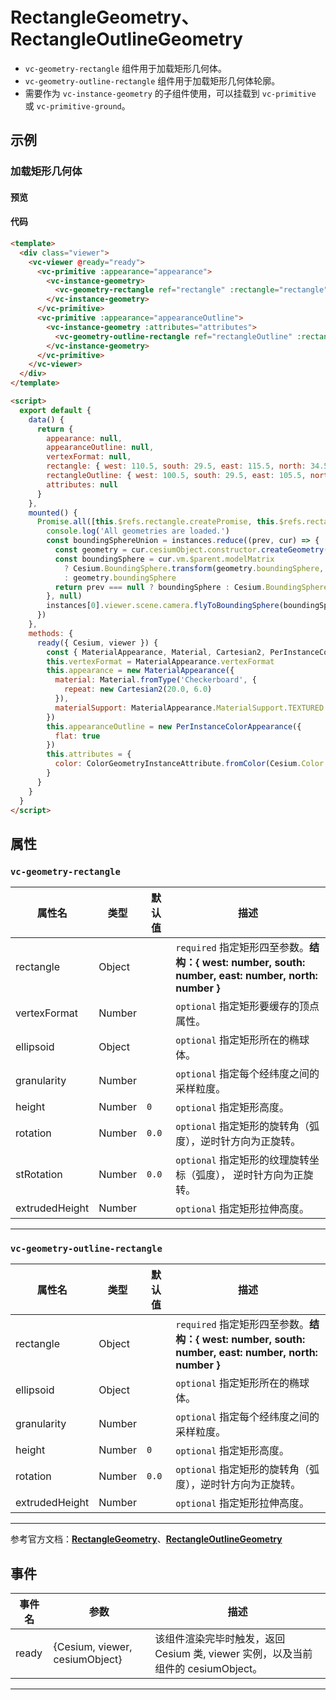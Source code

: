 # RectangleGeometry、RectangleOutlineGeometry

- `vc-geometry-rectangle` 组件用于加载矩形几何体。
- `vc-geometry-outline-rectangle` 组件用于加载矩形几何体轮廓。
- 需要作为 `vc-instance-geometry` 的子组件使用，可以挂载到 `vc-primitive` 或 `vc-primitive-ground`。

## 示例

### 加载矩形几何体

#### 预览

<doc-preview>
  <template>
    <div class="viewer">
      <vc-viewer @ready="ready">
        <vc-primitive :appearance="appearance">
          <vc-instance-geometry>
            <vc-geometry-rectangle ref="rectangle" :rectangle="rectangle" :vertexFormat="vertexFormat"></vc-geometry-rectangle>
          </vc-instance-geometry>
        </vc-primitive>
        <vc-primitive :appearance="appearanceOutline">
          <vc-instance-geometry :attributes="attributes">
            <vc-geometry-outline-rectangle ref="rectangleOutline" :rectangle="rectangleOutline"></vc-geometry-outline-rectangle>
          </vc-instance-geometry>
        </vc-primitive>
      </vc-viewer>
    </div>
  </template>

  <script>
    export default {
      data() {
        return {
          appearance: null,
          appearanceOutline: null,
          vertexFormat: null,
          rectangle: { west: 110.5, south: 29.5, east: 115.5, north: 34.5 },
          rectangleOutline: { west: 100.5, south: 29.5, east: 105.5, north: 34.5 },
          attributes: null
        }
      },
      mounted() {
        Promise.all([this.$refs.rectangle.createPromise, this.$refs.rectangleOutline.createPromise]).then((instances) => {
          console.log('All geometries are loaded.')
          const boundingSphereUnion = instances.reduce((prev, cur) => {
            const geometry = cur.cesiumObject.constructor.createGeometry(cur.cesiumObject)
            const boundingSphere = cur.vm.$parent.modelMatrix
              ? Cesium.BoundingSphere.transform(geometry.boundingSphere, cur.vm.$parent.modelMatrix)
              : geometry.boundingSphere
            return prev === null ? boundingSphere : Cesium.BoundingSphere.union(prev, boundingSphere)
          }, null)
          instances[0].viewer.scene.camera.flyToBoundingSphere(boundingSphereUnion)
        })
      },
      methods: {
        ready({ Cesium, viewer }) {
          const { MaterialAppearance, Material, Cartesian2, PerInstanceColorAppearance, ColorGeometryInstanceAttribute } = Cesium
          this.vertexFormat = MaterialAppearance.vertexFormat
          this.appearance = new MaterialAppearance({
            material: Material.fromType('Checkerboard', {
              repeat: new Cartesian2(20.0, 6.0)
            }),
            materialSupport: MaterialAppearance.MaterialSupport.TEXTURED
          })
          this.appearanceOutline = new PerInstanceColorAppearance({
            flat: true
          })
          this.attributes = {
            color: ColorGeometryInstanceAttribute.fromColor(Cesium.Color.RED.withAlpha(0.5))
          }
        }
      }
    }
  </script>
</doc-preview>

#### 代码

```html
<template>
  <div class="viewer">
    <vc-viewer @ready="ready">
      <vc-primitive :appearance="appearance">
        <vc-instance-geometry>
          <vc-geometry-rectangle ref="rectangle" :rectangle="rectangle" :vertexFormat="vertexFormat"></vc-geometry-rectangle>
        </vc-instance-geometry>
      </vc-primitive>
      <vc-primitive :appearance="appearanceOutline">
        <vc-instance-geometry :attributes="attributes">
          <vc-geometry-outline-rectangle ref="rectangleOutline" :rectangle="rectangleOutline"></vc-geometry-outline-rectangle>
        </vc-instance-geometry>
      </vc-primitive>
    </vc-viewer>
  </div>
</template>

<script>
  export default {
    data() {
      return {
        appearance: null,
        appearanceOutline: null,
        vertexFormat: null,
        rectangle: { west: 110.5, south: 29.5, east: 115.5, north: 34.5 },
        rectangleOutline: { west: 100.5, south: 29.5, east: 105.5, north: 34.5 },
        attributes: null
      }
    },
    mounted() {
      Promise.all([this.$refs.rectangle.createPromise, this.$refs.rectangleOutline.createPromise]).then((instances) => {
        console.log('All geometries are loaded.')
        const boundingSphereUnion = instances.reduce((prev, cur) => {
          const geometry = cur.cesiumObject.constructor.createGeometry(cur.cesiumObject)
          const boundingSphere = cur.vm.$parent.modelMatrix
            ? Cesium.BoundingSphere.transform(geometry.boundingSphere, cur.vm.$parent.modelMatrix)
            : geometry.boundingSphere
          return prev === null ? boundingSphere : Cesium.BoundingSphere.union(prev, boundingSphere)
        }, null)
        instances[0].viewer.scene.camera.flyToBoundingSphere(boundingSphereUnion)
      })
    },
    methods: {
      ready({ Cesium, viewer }) {
        const { MaterialAppearance, Material, Cartesian2, PerInstanceColorAppearance, ColorGeometryInstanceAttribute } = Cesium
        this.vertexFormat = MaterialAppearance.vertexFormat
        this.appearance = new MaterialAppearance({
          material: Material.fromType('Checkerboard', {
            repeat: new Cartesian2(20.0, 6.0)
          }),
          materialSupport: MaterialAppearance.MaterialSupport.TEXTURED
        })
        this.appearanceOutline = new PerInstanceColorAppearance({
          flat: true
        })
        this.attributes = {
          color: ColorGeometryInstanceAttribute.fromColor(Cesium.Color.RED.withAlpha(0.5))
        }
      }
    }
  }
</script>
```

## 属性

### `vc-geometry-rectangle`

| 属性名         | 类型   | 默认值 | 描述                                                                                                |
| -------------- | ------ | ------ | --------------------------------------------------------------------------------------------------- |
| rectangle      | Object |        | `required` 指定矩形四至参数。**结构：{ west: number, south: number, east: number, north: number }** |
| vertexFormat   | Number |        | `optional` 指定矩形要缓存的顶点属性。                                                               |
| ellipsoid      | Object |        | `optional` 指定矩形所在的椭球体。                                                                   |
| granularity    | Number |        | `optional` 指定每个经纬度之间的采样粒度。                                                           |
| height         | Number | `0`    | `optional` 指定矩形高度。                                                                           |
| rotation       | Number | `0.0`  | `optional` 指定矩形的旋转角（弧度），逆时针方向为正旋转。                                           |
| stRotation     | Number | `0.0`  | `optional` 指定矩形的纹理旋转坐标（弧度）， 逆时针方向为正旋转。                                    |
| extrudedHeight | Number |        | `optional` 指定矩形拉伸高度。                                                                       |

---

### `vc-geometry-outline-rectangle`

| 属性名         | 类型   | 默认值 | 描述                                                                                                |
| -------------- | ------ | ------ | --------------------------------------------------------------------------------------------------- |
| rectangle      | Object |        | `required` 指定矩形四至参数。**结构：{ west: number, south: number, east: number, north: number }** |
| ellipsoid      | Object |        | `optional` 指定矩形所在的椭球体。                                                                   |
| granularity    | Number |        | `optional` 指定每个经纬度之间的采样粒度。                                                           |
| height         | Number | `0`    | `optional` 指定矩形高度。                                                                           |
| rotation       | Number | `0.0`  | `optional` 指定矩形的旋转角（弧度），逆时针方向为正旋转。                                           |
| extrudedHeight | Number |        | `optional` 指定矩形拉伸高度。                                                                       |

---

参考官方文档：**[RectangleGeometry](https://cesium.com/docs/cesiumjs-ref-doc/RectangleGeometry.html)**、**[RectangleOutlineGeometry](https://cesium.com/docs/cesiumjs-ref-doc/RectangleOutlineGeometry.html)**

## 事件

| 事件名 | 参数                           | 描述                                                                             |
| ------ | ------------------------------ | -------------------------------------------------------------------------------- |
| ready  | {Cesium, viewer, cesiumObject} | 该组件渲染完毕时触发，返回 Cesium 类, viewer 实例，以及当前组件的 cesiumObject。 |

---
